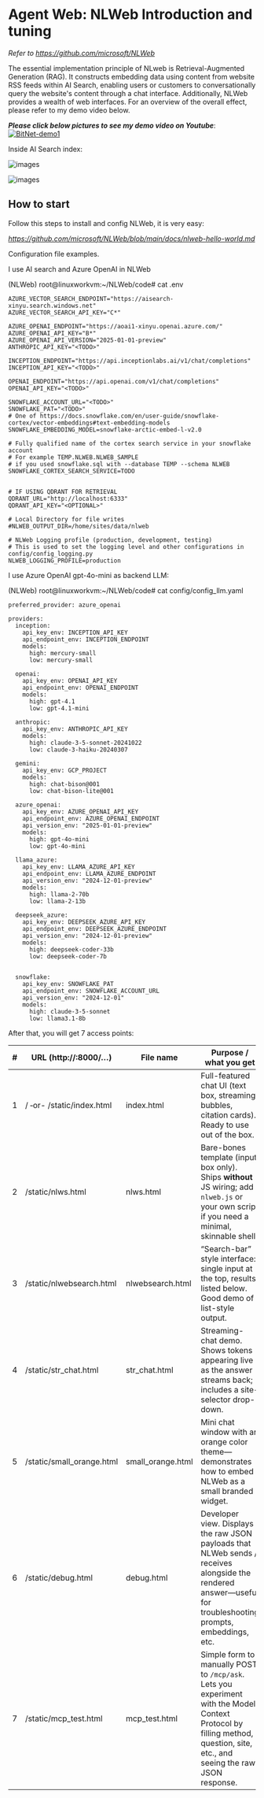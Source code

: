 # Agent Web: NLWeb Introduction and tuning

*Refer to https://github.com/microsoft/NLWeb*

The essential implementation principle of NLweb is Retrieval-Augmented Generation (RAG). It constructs embedding data using content from website RSS feeds within AI Search, enabling users or customers to conversationally query the website's content through a chat interface. Additionally, NLWeb provides a wealth of web interfaces. For an overview of the overall effect, please refer to my demo video below.

***Please click below pictures to see my demo video on Youtube***:
[![BitNet-demo1](https://raw.githubusercontent.com/xinyuwei-david/david-share/refs/heads/master/IMAGES/6.webp)](https://youtu.be/byfcPxY_Mz0)

Inside AI Search index:

![images](https://github.com/xinyuwei-david/david-share/blob/master/LLMs/Web-Agent/images/1.png)

![images](https://github.com/xinyuwei-david/david-share/blob/master/LLMs/Web-Agent/images/2.png)

## How to start

Follow this steps to install and config NLWeb, it is very easy:

*https://github.com/microsoft/NLWeb/blob/main/docs/nlweb-hello-world.md*



Configuration file examples.

I use AI search and Azure OpenAI in NLWeb

(NLWeb) root@linuxworkvm:~/NLWeb/code# cat .env

```
AZURE_VECTOR_SEARCH_ENDPOINT="https://aisearch-xinyu.search.windows.net" 
AZURE_VECTOR_SEARCH_API_KEY="C*"

AZURE_OPENAI_ENDPOINT="https://aoai1-xinyu.openai.azure.com/"
AZURE_OPENAI_API_KEY="B*"
AZURE_OPENAI_API_VERSION="2025-01-01-preview"
ANTHROPIC_API_KEY="<TODO>"

INCEPTION_ENDPOINT="https://api.inceptionlabs.ai/v1/chat/completions"
INCEPTION_API_KEY="<TODO>"

OPENAI_ENDPOINT="https://api.openai.com/v1/chat/completions"
OPENAI_API_KEY="<TODO>"

SNOWFLAKE_ACCOUNT_URL="<TODO>"
SNOWFLAKE_PAT="<TODO>"
# One of https://docs.snowflake.com/en/user-guide/snowflake-cortex/vector-embeddings#text-embedding-models
SNOWFLAKE_EMBEDDING_MODEL=snowflake-arctic-embed-l-v2.0

# Fully qualified name of the cortex search service in your snowflake account
# For example TEMP.NLWEB.NLWEB_SAMPLE
# if you used snowflake.sql with --database TEMP --schema NLWEB
SNOWFLAKE_CORTEX_SEARCH_SERVICE=TODO


# IF USING QDRANT FOR RETRIEVAL
QDRANT_URL="http://localhost:6333"
QDRANT_API_KEY="<OPTIONAL>"

# Local Directory for file writes
#NLWEB_OUTPUT_DIR=/home/sites/data/nlweb

# NLWeb Logging profile (production, development, testing)
# This is used to set the logging level and other configurations in config/config_logging.py
NLWEB_LOGGING_PROFILE=production
```

I use Azure OpenAI gpt-4o-mini as backend LLM:

(NLWeb) root@linuxworkvm:~/NLWeb/code# cat config/config_llm.yaml 

```
preferred_provider: azure_openai

providers:
  inception:
    api_key_env: INCEPTION_API_KEY
    api_endpoint_env: INCEPTION_ENDPOINT
    models:
      high: mercury-small
      low: mercury-small

  openai:
    api_key_env: OPENAI_API_KEY
    api_endpoint_env: OPENAI_ENDPOINT
    models:
      high: gpt-4.1
      low: gpt-4.1-mini

  anthropic:
    api_key_env: ANTHROPIC_API_KEY
    models:
      high: claude-3-5-sonnet-20241022
      low: claude-3-haiku-20240307

  gemini:
    api_key_env: GCP_PROJECT
    models:
      high: chat-bison@001
      low: chat-bison-lite@001

  azure_openai:
    api_key_env: AZURE_OPENAI_API_KEY
    api_endpoint_env: AZURE_OPENAI_ENDPOINT
    api_version_env: "2025-01-01-preview"
    models:
      high: gpt-4o-mini
      low: gpt-4o-mini

  llama_azure:
    api_key_env: LLAMA_AZURE_API_KEY
    api_endpoint_env: LLAMA_AZURE_ENDPOINT
    api_version_env: "2024-12-01-preview"
    models:
      high: llama-2-70b
      low: llama-2-13b

  deepseek_azure:
    api_key_env: DEEPSEEK_AZURE_API_KEY
    api_endpoint_env: DEEPSEEK_AZURE_ENDPOINT
    api_version_env: "2024-12-01-preview"
    models:
      high: deepseek-coder-33b
      low: deepseek-coder-7b

      
  snowflake:
    api_key_env: SNOWFLAKE_PAT
    api_endpoint_env: SNOWFLAKE_ACCOUNT_URL
    api_version_env: "2024-12-01"
    models:
      high: claude-3-5-sonnet
      low: llama3.1-8b
```



After that, you will get 7 access points:

| #    | URL (http://<HOST>:8000/…) | File name         | Purpose / what you get                                       |
| ---- | -------------------------- | ----------------- | ------------------------------------------------------------ |
| 1    | / ‑or- /static/index.html  | index.html        | Full-featured chat UI (text box, streaming bubbles, citation cards). Ready to use out of the box. |
| 2    | /static/nlws.html          | nlws.html         | Bare-bones template (input box only). Ships **without** JS wiring; add `nlweb.js` or your own script if you need a minimal, skinnable shell. |
| 3    | /static/nlwebsearch.html   | nlwebsearch.html  | “Search-bar” style interface: single input at the top, results listed below. Good demo of list-style output. |
| 4    | /static/str_chat.html      | str_chat.html     | Streaming-chat demo. Shows tokens appearing live as the answer streams back; includes a site-selector drop-down. |
| 5    | /static/small_orange.html  | small_orange.html | Mini chat window with an orange color theme—demonstrates how to embed NLWeb as a small branded widget. |
| 6    | /static/debug.html         | debug.html        | Developer view. Displays the raw JSON payloads that NLWeb sends / receives alongside the rendered answer—useful for troubleshooting prompts, embeddings, etc. |
| 7    | /static/mcp_test.html      | mcp_test.html     | Simple form to manually POST to `/mcp/ask`. Lets you experiment with the Model Context Protocol by filling method, question, site, etc., and seeing the raw JSON response. |